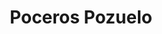 ---
id: 'service-14'
title: 'Poceros Pozuelo'
title2: 'Desatascos en Pozuelo'
titleMeta: "Desatascos y Poceros en Pozuelo【91 577 18 49】"
lugar: 'Pozuelo'
mediumImage: 'renovation-lg.webp'
largeImage: 'desatascospozuelo-md.webp'
metaContent: "✅Poceros en Pozuelo. 🔝 Empresa de desatascos en Pozuelo 24 horas. 📢 Desatrancos baratos con los mejores precios. ☎️​ 676 679 954"
detailBreadcrumbSubTitle: 'Single Service'
detailBreadcrumbDesc: 'Empresa de poceros en Pozuelo con los mejores precios'
detailSubTitle: 'Empresa de poceros en Pozuelo con los mejores precios. Llámanos y compruébalo'
parrafo: "Los mejores precios en desatascos en Pozuelo, mejoramos tu presupuesto. Llámanos y compruébalo."


descripcion: 'En Grupal llevamos más de 25 años trabajando el sector de la pocería. Durante todo este tiempo hemos conseguido diferenciarnos por ser líderes en nuestro sector, a base de ofrecer un trabajo eficiente a nuestros clientes y de lograr los mejores precios del mercado. Nuestros poceros en Pozuelo de Alarcón cuentan con la titulación necesaria para llevar a cabo la construcción de cualquier tipo de pozo, además de cuidar su mantenimiento y poder solventar cualquier avería de estos.'

descripcion1: "Somos expertos en tareas de saneamiento y, si hay algo que nos distingue, es que somos capaces de ofrecer un servicio personalizado. De esta forma, independientemente de cual sea el problema, adaptamos tanto la reparación de la avería como el presupuesto a nuestro cliente. "

detailDesc: 'Independientemente del problema que se trate, el resultado siempre es el mismo, satisfacción más que garantizada.'

descripcion2: "Si necesitas un pozo, nosotros te lo podemos construir. Si ya tienes uno, nosotros nos encargamos de que este se encuentre funcionando como el primer día. El buen mantenimiento de los pozos es necesario para evitar que este con el tiempo se obstruya o tenga problemas mayores. "

option1: "Gracias a los avances tecnológicos con los que contamos, podemos llevar a cabo estas tareas de forma sencilla. Olvídate de los antiguos trabajos de pocería en donde era necesario cavar una zanja para poder acceder al problema. Nuestros poceros cuentan con la herramienta más sofisticada que les permite solventar cualquier tipo de problema en cuestión de minutos."

option2: "Mantener un pozo en buen estado es una de las tareas más habituales de las que se tiene que hacer cargo un pocero. Gracias a nuestra maquinaria, podemos llevar a cabo la reparación de una tubería desde dentro de la misma, por lo que, si has tenido una avería importante, no te preocupes, nuestros poceros te darán la mejor solución sin tener que abrir en dos el suelo."

option3: "Los atascos y los atrancos suelen ser algunos de los problemas más habituales que presentan muchas tuberías y que más problemas causan a sus propietarios. Si necesitas de estos desatrancos en Pozuelo, nos personamos en donde lo necesites en cuestión de minutos y te solucionamos el problema."

option4: "Trabajamos con todo tipo de empresas y particulares, desde las obras más pequeñas hasta las más grandes."

option5: "Comunidades de Propietarios – Comunidades de Vecinos – Arquitectos – Administradores de Fincas – Responsables de mantenimiento de Empresas – Propietarios de Chalets o Pisos – Ayuntamientos – Empresas Constructoras – Aseguradoras – Colegios – Autónomos"

contenido: '<ul>
<li>✅ COMUNIDADES DE PROPIETARIOS</li>
<li>✅ COMUNIDADES DE VECINOS</li>
<li>✅ ARQUITECTOS</li>
<li>✅ ADMINISTRADORES DE FINCAS</li>
<li>✅ MANTENIMIENTO DE EMPRESAS</li>
<li>✅ PROPIETARIOS DE CHALETS Y PISOS</li>
<li>✅ AYUNTAMIENTOS</li>
<li>✅ EMPRESAS CONSTRUCTORAS</li>
<li>✅ ASEGURADORAS</li>
<li>✅ COLEGIOS</li>
<li>✅ AUTÓNOMOS</li>
</ul><br/>
<p>Contamos con ofertas especiales en todos nuestros servicios destinados a Empresas y Administradores de Fincas. <br/>
<a class="link" href="https://grupalsl.es/contacto">Contacta con nosotros </a>y pídenos toda la información que necesites.</p>
'

isFeatured: true
---